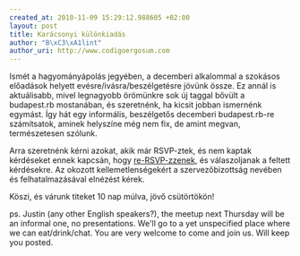 ```yaml
---
created_at: 2010-11-09 15:29:12.988605 +02:00
layout: post
title: Karácsonyi különkiadás
author: "B\xC3\xA1lint"
author_uri: http://www.codigoergosum.com
---
```

Ismét a hagyományápolás jegyében, a decemberi alkalommal a szokásos előadások helyett evésre/ivásra/beszélgetésre jövünk össze. Ez annál is aktuálisabb, mivel legnagyobb örömünkre sok új taggal bővült a budapest.rb mostanában, és szeretnénk, ha kicsit jobban ismernénk egymást. Így hát egy informális, beszélgetős decemberi budapest.rb-re számítsatok, aminek helyszíne még nem fix, de amint megvan, természetesen szólunk.

Arra szeretnénk kérni azokat, akik már RSVP-ztek, és nem kaptak kérdéseket ennek kapcsán, hogy [re-RSVP-zzenek](http://www.meetup.com/budapest-rb/calendar/15475373/), és válaszoljanak a feltett kérdésekre. Az okozott kellemetlenségekért a szervezőbizottság nevében és felhatalmazásával elnézést kérek.

Köszi, és várunk titeket 10 nap múlva, jövő csütörtökön!

ps. Justin (any other English speakers?), the meetup next Thursday will be an informal one, no presentations. We'll go to a yet unspecified place where we can eat/drink/chat. You are very welcome to come and join us. Will keep you posted.
